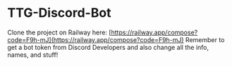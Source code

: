 # TTG-Discord-Bot

Clone the project on Railway here: [https://railway.app/compose?code=F9h-mJ](https://railway.app/compose?code=F9h-mJ)
Remember to get a bot token from Discord Developers and also change all the info, names, and stuff!
